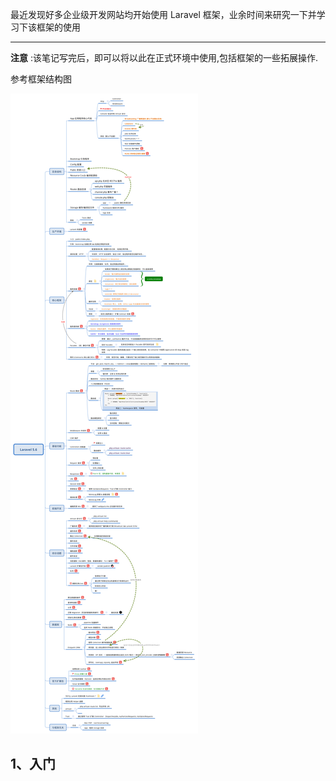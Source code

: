 最近发现好多企业级开发网站均开始使用 Laravel 框架，业余时间来研究一下并学习下该框架的使用

------

**注意** :该笔记写完后，即可以将以此在正式环境中使用,包括框架的一些拓展操作.

参考框架结构图

![laravel5.6-logo](https://github.com/zuoliguang/studyMarks/blob/master/images/laravel5.6.jpg?raw=true)

## 1、入门

